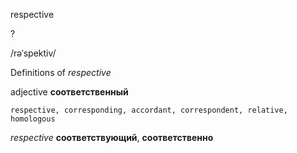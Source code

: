 respective

?

/rəˈspektiv/

Definitions of _respective_

adjective
**соответственный**

    respective, corresponding, accordant, correspondent, relative, homologous

_respective_
**соответствующий**, **соответственно**